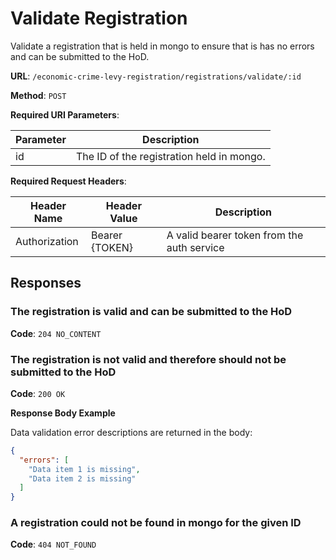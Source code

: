 # Validate Registration

Validate a registration that is held in mongo to ensure that is has no errors and can be submitted to the HoD.

**URL**: `/economic-crime-levy-registration/registrations/validate/:id`

**Method**: `POST`

**Required URI Parameters**:

| Parameter | Description                               |
|-----------|-------------------------------------------|
| id        | The ID of the registration held in mongo. |

**Required Request Headers**:

| Header Name   | Header Value   | Description                                |
|---------------|----------------|--------------------------------------------|
| Authorization | Bearer {TOKEN} | A valid bearer token from the auth service |

## Responses

### The registration is valid and can be submitted to the HoD

**Code**: `204 NO_CONTENT`

### The registration is not valid and therefore should not be submitted to the HoD

**Code**: `200 OK`

**Response Body Example**

Data validation error descriptions are returned in the body:

```json
{
  "errors": [
    "Data item 1 is missing",
    "Data item 2 is missing"
  ]
}
```

### A registration could not be found in mongo for the given ID

**Code**: `404 NOT_FOUND`


